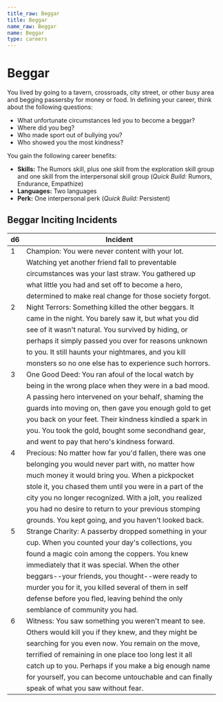 ```yaml
---
title_raw: Beggar
title: Beggar
name_raw: Beggar
name: Beggar
type: careers
---
```


# Beggar

You lived by going to a tavern, crossroads, city street, or other busy area and begging passersby for money or food. In defining your career, think about the following questions:

- What unfortunate circumstances led you to become a beggar?
- Where did you beg?
- Who made sport out of bullying you?
- Who showed you the most kindness?

You gain the following career benefits:

- **Skills:** The Rumors skill, plus one skill from the exploration skill group and one skill from the interpersonal skill group (*Quick Build:* Rumors, Endurance, Empathize)
- **Languages:** Two languages
- **Perk:** One interpersonal perk (*Quick Build:* Persistent)

## Beggar Inciting Incidents

| d6  | Incident                                                  |
| --- | --------------------------------------------------------- |
| 1   | Champion: You were never content with your lot.           |
|     | Watching yet another friend fall to preventable           |
|     | circumstances was your last straw. You gathered up        |
|     | what little you had and set off to become a hero,         |
|     | determined to make real change for those society forgot.  |
| 2   | Night Terrors: Something killed the other beggars. It     |
|     | came in the night. You barely saw it, but what you did    |
|     | see of it wasn't natural. You survived by hiding, or      |
|     | perhaps it simply passed you over for reasons unknown     |
|     | to you. It still haunts your nightmares, and you kill     |
|     | monsters so no one else has to experience such horrors.   |
| 3   | One Good Deed: You ran afoul of the local watch by        |
|     | being in the wrong place when they were in a bad mood.    |
|     | A passing hero intervened on your behalf, shaming the     |
|     | guards into moving on, then gave you enough gold to get   |
|     | you back on your feet. Their kindness kindled a spark in  |
|     | you. You took the gold, bought some secondhand gear,      |
|     | and went to pay that hero's kindness forward.             |
| 4   | Precious: No matter how far you'd fallen, there was one   |
|     | belonging you would never part with, no matter how        |
|     | much money it would bring you. When a pickpocket          |
|     | stole it, you chased them until you were in a part of the |
|     | city you no longer recognized. With a jolt, you realized  |
|     | you had no desire to return to your previous stomping     |
|     | grounds. You kept going, and you haven't looked back.     |
| 5   | Strange Charity: A passerby dropped something in your     |
|     | cup. When you counted your day's collections, you         |
|     | found a magic coin among the coppers. You knew            |
|     | immediately that it was special. When the other           |
|     | beggars--your friends, you thought--were ready to         |
|     | murder you for it, you killed several of them in self     |
|     | defense before you fled, leaving behind the only          |
|     | semblance of community you had.                           |
| 6   | Witness: You saw something you weren't meant to see.      |
|     | Others would kill you if they knew, and they might be     |
|     | searching for you even now. You remain on the move,       |
|     | terrified of remaining in one place too long lest it all  |
|     | catch up to you. Perhaps if you make a big enough name    |
|     | for yourself, you can become untouchable and can finally  |
|     | speak of what you saw without fear.                       |
